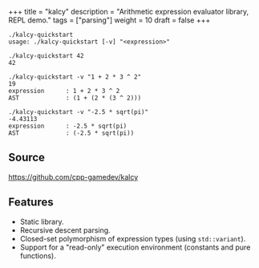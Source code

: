 +++
title = "kalcy"
description = "Arithmetic expression evaluator library, REPL demo."
tags = ["parsing"]
weight = 10
draft = false
+++

```
./kalcy-quickstart
usage: ./kalcy-quickstart [-v] "<expression>"

./kalcy-quickstart 42
42

./kalcy-quickstart -v "1 + 2 * 3 ^ 2"
19
expression      : 1 + 2 * 3 ^ 2
AST             : (1 + (2 * (3 ^ 2)))

./kalcy-quickstart -v "-2.5 * sqrt(pi)"
-4.43113
expression      : -2.5 * sqrt(pi)
AST             : (-2.5 * sqrt(pi))
```

## Source

https://github.com/cpp-gamedev/kalcy

## Features

- Static library.
- Recursive descent parsing.
- Closed-set polymorphism of expression types (using `std::variant`).
- Support for a "read-only" execution environment (constants and pure functions).
